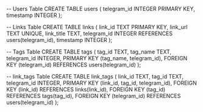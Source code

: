 -- Users Table
CREATE TABLE users (
    telegram_id INTEGER PRIMARY KEY,
    timestamp INTEGER
);

-- Links Table
CREATE TABLE links (
    link_id TEXT PRIMARY KEY,
    link_url TEXT UNIQUE,
    link_title TEXT,
    telegram_id INTEGER REFERENCES users(telegram_id),
    timestamp INTEGER
);

-- Tags Table
CREATE TABLE tags (
    tag_id TEXT,
    tag_name TEXT,
    telegram_id INTEGER,
    PRIMARY KEY (tag_name, telegram_id),
    FOREIGN KEY (telegram_id) REFERENCES users(telegram_id)
);

-- link_tags Table
CREATE TABLE link_tags (
    link_id TEXT,
    tag_id TEXT,
    telegram_id INTEGER,
    PRIMARY KEY (link_id, tag_id, telegram_id),
    FOREIGN KEY (link_id) REFERENCES links(link_id),
    FOREIGN KEY (tag_id) REFERENCES tags(tag_id),
    FOREIGN KEY (telegram_id) REFERENCES users(telegram_id)
);
